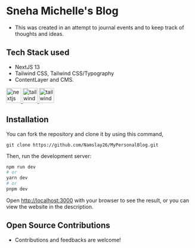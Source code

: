# Sneha Michelle's Blog 
* This was created in an attempt to journal events and to keep track of thoughts and ideas.

## Tech Stack used
* NextJS 13
* Tailwind CSS, Tailwind CSS/Typography
* ContentLayer and CMS.
<p align="left">
  <a href="https://nextjs.org/" target="_blank"> <img src="https://www.rlogical.com/wp-content/uploads/2021/08/Rlogical-Blog-Images-thumbnail.png" alt="nextjs" width="40" height="40"/> </a>
  <a href="https://tailwindcss.com/" target="_blank"> <img src="https://www.vectorlogo.zone/logos/tailwindcss/tailwindcss-icon.svg" alt="tailwind" width="40" height="40"/> </a>
  <a href="https://www.contentlayer.dev/" target="_blank"> <img src="https://pbs.twimg.com/profile_images/1501550746050908169/MjDDsnqS_400x400.jpg" alt="tailwind" width="40" height="40"/> </a>
</p>

## Installation 
You can fork the repository and clone it by using this command, 
```git
git clone https://github.com/Namslay26/MyPersonalBlog.git
```
Then, run the development server:

```bash
npm run dev
# or
yarn dev
# or
pnpm dev
```

Open [http://localhost:3000](http://localhost:3000) with your browser to see the result, or you can view the website in the description. 

## Open Source Contributions 
* Contributions and feedbacks are welcome! 


